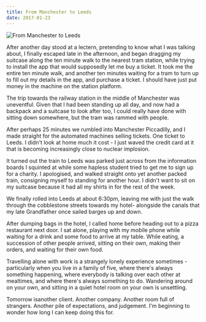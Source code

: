 ```yaml
---
title: From Manchester to Leeds
date: 2017-01-23
---
```


![From Manchester to Leeds](https://source.unsplash.com/qTpc0Vj4YoE/1600x900)

After another day stood at a lectern, pretending to know what I was talking about, I finally escaped late in the afternoon, and began dragging my suitcase along the ten minute walk to the nearest tram station, while trying to install the app that would supposedly let me buy a ticket. It took me the entire ten minute walk, and another ten minutes waiting for a tram to turn up to fill out my details in the app, and purchase a ticket. I should have just put money in the machine on the station platform.

The trip towards the railway station in the middle of Manchester was uneventful. Given that I had been standing up all day, and now had a backpack and a suitcase to look after too, I could really have done with sitting down somewhere, but the tram was rammed with people.

After perhaps 25 minutes we rumbled into Manchester Piccadilly, and I made straight for the automated machines selling tickets. One ticket to Leeds. I didn't look at home much it cost - I just waved the credit card at it that is becoming increasingly close to nuclear implosion.

It turned out the train to Leeds was parked just across from the information boards I squinted at while some hapless student tried to get me to sign up for a charity. I apologised, and walked straight onto yet another packed train, consigning myself to standing for another hour. I didn't want to sit on my suitcase because it had all my shirts in for the rest of the week.

We finally rolled into Leeds at about 6:30pm, leaving me with just the walk through the cobblestone streets towards my hotel- alongside the canals that my late Grandfather once sailed barges up and down.

After dumping bags in the hotel, I called home before heading out to a pizza restaurant next door. I sat alone, playing with my mobile phone while waiting for a drink and some food to arrive at my table. While eating, a succession of other people arrived, sitting on their own, making their orders, and waiting for their own food.

Travelling alone with work is a strangely lonely experience sometimes - particularly when you live in a family of five, where there's always something happening, where everybody is talking over each other at mealtimes, and where there's always something to do. Wandering around on your own, and sitting in a quiet hotel room on your own is unsettling.

Tomorrow isanother client. Another company. Another room full of strangers. Another pile of expectations, and judgement. I'm beginning to wonder how long I can keep doing this for.